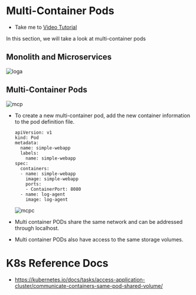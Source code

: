 # Multi-Container Pods
  - Take me to [Video Tutorial](https://kodekloud.com/topic/multi-container-pods-2/)

In this section, we will take a look at multi-container pods

## Monolith and Microservices

  ![loga](../../images/loga.PNG)
  
## Multi-Container Pods

  ![mcp](../../images/mcp.PNG)
  
- To create a new multi-container pod, add the new container information to the pod definition file.
  ```
  apiVersion: v1
  kind: Pod
  metadata:
    name: simple-webapp
    labels:
      name: simple-webapp
  spec:
    containers:
    - name: simple-webapp
      image: simple-webapp
      ports:
      - ContainerPort: 8080
    - name: log-agent
      image: log-agent
  ```
  ![mcpc](../../images/mcpc.PNG)

- Multi container PODs share the same network and can be addressed through localhost.
- Multi container PODs also have access to the same storage volumes. 
 
# K8s Reference Docs
- https://kubernetes.io/docs/tasks/access-application-cluster/communicate-containers-same-pod-shared-volume/
